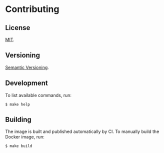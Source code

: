 Contributing
=====

License
-----

[MIT](https://raw.github.com/gocom/capture-website/master/LICENSE).

Versioning
----

[Semantic Versioning](https://semver.org/).

Development
-----

To list available commands, run:

```shell
$ make help
```

Building
-----

The image is built and published automatically by CI. To manually build the Docker image, run:

```shell
$ make build
```
